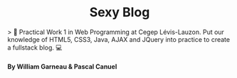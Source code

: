   <h1 align="center">Sexy Blog</h1> 
  <p align="center">
  </p>
> 🕺 Practical Work 1 in Web Programming at Cegep Lévis-Lauzon. Put our knowledge of HTML5, CSS3, Java, AJAX and JQuery into practice to create a fullstack blog. 💻 

#### By William Garneau & Pascal Canuel
